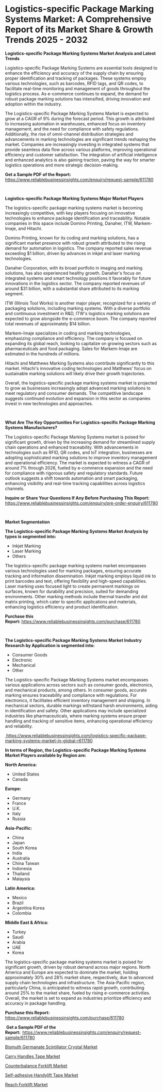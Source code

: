 <p><h1>Logistics-specific Package Marking Systems Market: A Comprehensive Report of its Market Share & Growth Trends 2025 - 2032</h1></p><p><strong>Logistics-specific Package Marking Systems Market Analysis and Latest Trends</strong></p>
<p><p>Logistics-specific Package Marking Systems are essential tools designed to enhance the efficiency and accuracy of the supply chain by ensuring proper identification and tracking of packages. These systems employ various technologies, such as barcodes, RFID tags, and QR codes, to facilitate real-time monitoring and management of goods throughout the logistics process. As e-commerce continues to expand, the demand for robust package marking solutions has intensified, driving innovation and adoption within the industry.</p><p>The Logistics-specific Package Marking Systems Market is expected to grow at a CAGR of 9% during the forecast period. This growth is attributed to increasing automation in warehouses, enhanced focus on inventory management, and the need for compliance with safety regulations. Additionally, the rise of omni-channel distribution strategies and advancements in marking technologies are significant trends reshaping the market. Companies are increasingly investing in integrated systems that provide seamless data flow across various platforms, improving operational efficiency and customer satisfaction. The integration of artificial intelligence and enhanced analytics is also gaining traction, paving the way for smarter logistics operations and more strategic decision-making.</p></p>
<p><strong>Get a Sample PDF of the Report:&nbsp;</strong> <a href="https://www.reliablebusinessinsights.com/enquiry/request-sample/611780?utm_campaign=96&utm_medium=2&utm_source=Github&utm_content=ia&utm_term=23032025&utm_id=logistics-specific-package-marking-systems">https://www.reliablebusinessinsights.com/enquiry/request-sample/611780</a></p>
<p>&nbsp;</p>
<p><strong>Logistics-specific Package Marking Systems Major Market Players</strong></p>
<p><p>The logistics-specific package marking systems market is becoming increasingly competitive, with key players focusing on innovative technologies to enhance package identification and traceability. Notable companies in this space include Domino Printing, Danaher, ITW, Markem-Imaje, and Hitachi. </p><p>Domino Printing, known for its coding and marking solutions, has a significant market presence with robust growth attributed to the rising demand for automation in logistics. The company reported sales revenue exceeding $1 billion, driven by advances in inkjet and laser marking technologies.</p><p>Danaher Corporation, with its broad portfolio in imaging and marking solutions, has also experienced healthy growth. Danaher's focus on integrated systems and smart technology positions it favorably for future innovations in the logistics sector. The company reported revenues of around $31 billion, with a substantial share attributed to its marking segment.</p><p>ITW (Illinois Tool Works) is another major player, recognized for a variety of packaging solutions, including marking systems. With a diverse portfolio and continuous investment in R&D, ITW's logistics marking solutions are expected to grow alongside the e-commerce boom. The company reported total revenues of approximately $14 billion.</p><p>Markem-Imaje specializes in coding and marking technologies, emphasizing compliance and efficiency. The company is focused on expanding its global reach, looking to capitalize on growing sectors such as pharmaceuticals and food packaging. Sales for Markem-Imaje are estimated in the hundreds of millions.</p><p>Hitachi and Matthews Marking Systems also contribute significantly to this market. Hitachi's innovative coding technologies and Matthews’ focus on sustainable marking solutions will likely drive their growth trajectories.</p><p>Overall, the logistics-specific package marking systems market is projected to grow as businesses increasingly adopt advanced marking solutions to meet regulatory and consumer demands. The competitive landscape suggests continued evolution and expansion in this sector as companies invest in new technologies and approaches.</p></p>
<p>&nbsp;</p>
<p><strong>What Are The Key Opportunities For Logistics-specific Package Marking Systems Manufacturers?</strong></p>
<p><p>The Logistics-specific Package Marking Systems market is poised for significant growth, driven by the increasing demand for streamlined supply chain operations and enhanced traceability. With advancements in technologies such as RFID, QR codes, and IoT integration, businesses are adopting sophisticated marking solutions to improve inventory management and operational efficiency. The market is expected to witness a CAGR of around 7% through 2026, fueled by e-commerce expansion and the need for compliance with rigorous safety and regulatory standards. Future outlook suggests a shift towards automation and smart packaging, enhancing visibility and real-time tracking capabilities across logistics channels.</p></p>
<p><strong>Inquire or Share Your Questions If Any Before Purchasing This Report:</strong> <a href="https://www.reliablebusinessinsights.com/enquiry/pre-order-enquiry/611780?utm_campaign=96&utm_medium=2&utm_source=Github&utm_content=ia&utm_term=23032025&utm_id=logistics-specific-package-marking-systems">https://www.reliablebusinessinsights.com/enquiry/pre-order-enquiry/611780</a></p>
<p>&nbsp;</p>
<p><strong>Market Segmentation</strong></p>
<p><strong>The Logistics-specific Package Marking Systems Market Analysis by types is segmented into:</strong></p>
<p><ul><li>Inkjet Marking</li><li>Laser Marking</li><li>Others</li></ul></p>
<p><p>The logistics-specific package marking systems market encompasses various technologies used for marking packages, ensuring accurate tracking and information dissemination. Inkjet marking employs liquid ink to print barcodes and text, offering flexibility and high-speed capabilities. Laser marking uses focused light to create permanent markings on surfaces, known for durability and precision, suited for demanding environments. Other marking methods include thermal transfer and dot matrix printing, which cater to specific applications and materials, enhancing logistics efficiency and product identification.</p></p>
<p><strong>Purchase this Report:&nbsp;</strong><a href="https://www.reliablebusinessinsights.com/purchase/611780?utm_campaign=96&utm_medium=2&utm_source=Github&utm_content=ia&utm_term=23032025&utm_id=logistics-specific-package-marking-systems">https://www.reliablebusinessinsights.com/purchase/611780</a></p>
<p>&nbsp;</p>
<p><strong>The Logistics-specific Package Marking Systems Market Industry Research by Application is segmented into:</strong></p>
<p><ul><li>Consumer Goods</li><li>Electronic</li><li>Mechanical</li><li>Other</li></ul></p>
<p><p>The Logistics-specific Package Marking Systems market encompasses various applications across sectors such as consumer goods, electronics, and mechanical products, among others. In consumer goods, accurate marking ensures traceability and compliance with regulations. For electronics, it facilitates efficient inventory management and shipping. In mechanical sectors, durable markings withstand harsh environments, aiding in identification and safety. Other applications may include specialized industries like pharmaceuticals, where marking systems ensure proper handling and tracking of sensitive items, enhancing operational efficiency and reliability.</p></p>
<p><a href="https://www.reliablebusinessinsights.com/logistics-specific-package-marking-systems-market-in-global-r611780?utm_campaign=96&utm_medium=2&utm_source=Github&utm_content=ia&utm_term=23032025&utm_id=logistics-specific-package-marking-systems">&nbsp;https://www.reliablebusinessinsights.com/logistics-specific-package-marking-systems-market-in-global-r611780</a></p>
<p><strong>In terms of Region, the Logistics-specific Package Marking Systems Market Players available by Region are:</strong></p>
<p>
    <p> <strong> North America: </strong>
        <ul>
            <li>United States</li>
            <li>Canada</li>
        </ul>
        </p> 
    <p> <strong> Europe: </strong>
        <ul>
            <li>Germany</li>
            <li>France</li>
            <li>U.K.</li>
            <li>Italy</li>
            <li>Russia</li>
        </ul>
        </p> 
    <p> <strong> Asia-Pacific: </strong>
        <ul>
            <li>China</li>
            <li>Japan</li>
            <li>South Korea</li>
            <li>India</li>
            <li>Australia</li>
            <li>China Taiwan</li>
            <li>Indonesia</li>
            <li>Thailand</li>
            <li>Malaysia</li>
        </ul>
        </p> 
    <p> <strong> Latin America: </strong>
        <ul>
            <li>Mexico</li>
            <li>Brazil</li>
            <li>Argentina Korea</li>
            <li>Colombia</li>
        </ul>
        </p> 
    <p> <strong> Middle East & Africa: </strong>
        <ul>
            <li>Turkey</li>
            <li>Saudi</li>
            <li>Arabia</li>
            <li>UAE</li>
            <li>Korea</li>
        </ul>
    </p>
    </p>
<p><p>The logistics-specific package marking systems market is poised for significant growth, driven by robust demand across major regions. North America and Europe are expected to dominate the market, holding approximately 30% and 28% market share, respectively, due to advanced supply chain technologies and infrastructure. The Asia-Pacific region, particularly China, is anticipated to witness rapid growth, contributing around 25% to the market share, fueled by rising e-commerce activities. Overall, the market is set to expand as industries prioritize efficiency and accuracy in package handling.</p></p>
<p><strong>Purchase this Report: </strong><a href="https://www.reliablebusinessinsights.com/purchase/611780?utm_campaign=96&utm_medium=2&utm_source=Github&utm_content=ia&utm_term=23032025&utm_id=logistics-specific-package-marking-systems">https://www.reliablebusinessinsights.com/purchase/611780</a></p>
<p>&nbsp;<strong>Get a Sample PDF of the Report:&nbsp;&nbsp;</strong><a href="https://www.reliablebusinessinsights.com/enquiry/request-sample/611780?utm_campaign=96&utm_medium=2&utm_source=Github&utm_content=ia&utm_term=23032025&utm_id=logistics-specific-package-marking-systems">https://www.reliablebusinessinsights.com/enquiry/request-sample/611780</a></p>
<p><strong></strong></p>
<p><p><a href="https://github.com/forttgoddym7/Market-Research-Report-List-1/blob/main/bismuth-germanate-scintillator-crystal-market.md?utm_campaign=96&utm_medium=2&utm_source=Github&utm_content=ia&utm_term=23032025&utm_id=logistics-specific-package-marking-systems">Bismuth Germanate Scintillator Crystal Market</a></p><p><a href="https://github.com/kabotcaddoub/Market-Research-Report-List-1/blob/main/carry-handles-tape-market.md?utm_campaign=96&utm_medium=2&utm_source=Github&utm_content=ia&utm_term=23032025&utm_id=logistics-specific-package-marking-systems">Carry Handles Tape Market</a></p><p><a href="https://github.com/daddskokenk4/Market-Research-Report-List-1/blob/main/counterbalance-forklift-market.md?utm_campaign=96&utm_medium=2&utm_source=Github&utm_content=ia&utm_term=23032025&utm_id=logistics-specific-package-marking-systems">Counterbalance Forklift Market</a></p><p><a href="https://github.com/duskodazzi34/Market-Research-Report-List-1/blob/main/self-adhesive-handylift-tape-market.md?utm_campaign=96&utm_medium=2&utm_source=Github&utm_content=ia&utm_term=23032025&utm_id=logistics-specific-package-marking-systems">Self-adhesive Handylift Tape Market</a></p><p><a href="https://github.com/kimomeifbnu26/Market-Research-Report-List-1/blob/main/reach-forklift-market.md?utm_campaign=96&utm_medium=2&utm_source=Github&utm_content=ia&utm_term=23032025&utm_id=logistics-specific-package-marking-systems">Reach Forklift Market</a></p></p>